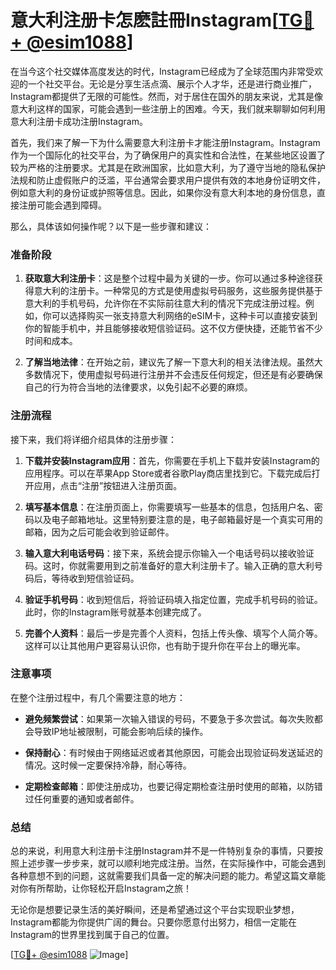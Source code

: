 # 意大利注册卡怎麽註冊Instagram[[TG💪+ @esim1088](https://t.me/s/esim1088)]

在当今这个社交媒体高度发达的时代，Instagram已经成为了全球范围内非常受欢迎的一个社交平台。无论是分享生活点滴、展示个人才华，还是进行商业推广，Instagram都提供了无限的可能性。然而，对于居住在国外的朋友来说，尤其是像意大利这样的国家，可能会遇到一些注册上的困难。今天，我们就来聊聊如何利用意大利注册卡成功注册Instagram。

首先，我们来了解一下为什么需要意大利注册卡才能注册Instagram。Instagram作为一个国际化的社交平台，为了确保用户的真实性和合法性，在某些地区设置了较为严格的注册要求。尤其是在欧洲国家，比如意大利，为了遵守当地的隐私保护法规和防止虚假账户的泛滥，平台通常会要求用户提供有效的本地身份证明文件，例如意大利的身份证或护照等信息。因此，如果你没有意大利本地的身份信息，直接注册可能会遇到障碍。

那么，具体该如何操作呢？以下是一些步骤和建议：

### 准备阶段

1. **获取意大利注册卡**：这是整个过程中最为关键的一步。你可以通过多种途径获得意大利的注册卡。一种常见的方式是使用虚拟号码服务，这些服务提供基于意大利的手机号码，允许你在不实际前往意大利的情况下完成注册过程。例如，你可以选择购买一张支持意大利网络的eSIM卡，这种卡可以直接安装到你的智能手机中，并且能够接收短信验证码。这不仅方便快捷，还能节省不少时间和成本。

2. **了解当地法律**：在开始之前，建议先了解一下意大利的相关法律法规。虽然大多数情况下，使用虚拟号码进行注册并不会违反任何规定，但还是有必要确保自己的行为符合当地的法律要求，以免引起不必要的麻烦。

### 注册流程

接下来，我们将详细介绍具体的注册步骤：

1. **下载并安装Instagram应用**：首先，你需要在手机上下载并安装Instagram的应用程序。可以在苹果App Store或者谷歌Play商店里找到它。下载完成后打开应用，点击“注册”按钮进入注册页面。

2. **填写基本信息**：在注册页面上，你需要填写一些基本的信息，包括用户名、密码以及电子邮箱地址。这里特别要注意的是，电子邮箱最好是一个真实可用的邮箱，因为之后可能会收到验证邮件。

3. **输入意大利电话号码**：接下来，系统会提示你输入一个电话号码以接收验证码。这时，你就需要用到之前准备好的意大利注册卡了。输入正确的意大利号码后，等待收到短信验证码。

4. **验证手机号码**：收到短信后，将验证码填入指定位置，完成手机号码的验证。此时，你的Instagram账号就基本创建完成了。

5. **完善个人资料**：最后一步是完善个人资料，包括上传头像、填写个人简介等。这样可以让其他用户更容易认识你，也有助于提升你在平台上的曝光率。

### 注意事项

在整个注册过程中，有几个需要注意的地方：

- **避免频繁尝试**：如果第一次输入错误的号码，不要急于多次尝试。每次失败都会导致IP地址被限制，可能会影响后续的操作。
  
- **保持耐心**：有时候由于网络延迟或者其他原因，可能会出现验证码发送延迟的情况。这时候一定要保持冷静，耐心等待。

- **定期检查邮箱**：即使注册成功，也要记得定期检查注册时使用的邮箱，以防错过任何重要的通知或者邮件。

### 总结

总的来说，利用意大利注册卡注册Instagram并不是一件特别复杂的事情，只要按照上述步骤一步步来，就可以顺利地完成注册。当然，在实际操作中，可能会遇到各种意想不到的问题，这就需要我们具备一定的解决问题的能力。希望这篇文章能对你有所帮助，让你轻松开启Instagram之旅！

无论你是想要记录生活的美好瞬间，还是希望通过这个平台实现职业梦想，Instagram都能为你提供广阔的舞台。只要你愿意付出努力，相信一定能在Instagram的世界里找到属于自己的位置。

[[TG💪+ @esim1088](https://t.me/s/esim1088) ![Image](https://i.postimg.cc/4NQfJmqS/Snipaste-2025-05-13-00-14-12.png)]